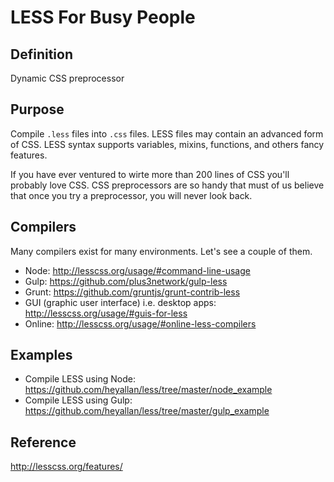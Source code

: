 # LESS For Busy People

## Definition
Dynamic CSS preprocessor

## Purpose
Compile `.less` files into `.css` files. LESS files may contain an advanced form of CSS. LESS syntax supports variables, mixins, functions, and others fancy features.

If you have ever ventured to wirte more than 200 lines of CSS you'll probably love CSS. CSS preprocessors are so handy that must of us believe that once you try a preprocessor, you will never look back.

## Compilers
Many compilers exist for many environments. Let's see a couple of them.
- Node: http://lesscss.org/usage/#command-line-usage
- Gulp: https://github.com/plus3network/gulp-less
- Grunt: https://github.com/gruntjs/grunt-contrib-less
- GUI (graphic user interface) i.e. desktop apps: http://lesscss.org/usage/#guis-for-less
- Online: http://lesscss.org/usage/#online-less-compilers

## Examples
- Compile LESS using Node: https://github.com/heyallan/less/tree/master/node_example
- Compile LESS using Gulp: https://github.com/heyallan/less/tree/master/gulp_example

## Reference
http://lesscss.org/features/
